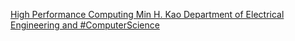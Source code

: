 [High Performance Computing   Min H. Kao Department of Electrical Engineering and #ComputerScience](https://qi.tc/qi/119494)